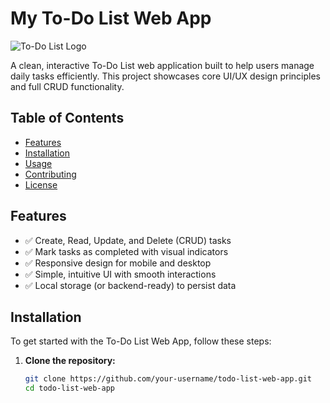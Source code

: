 # My To-Do List Web App

![To-Do List Logo](https://via.placeholder.com/150)

A clean, interactive To-Do List web application built to help users manage daily tasks efficiently. This project showcases core UI/UX design principles and full CRUD functionality.

## Table of Contents

- [Features](#features)  
- [Installation](#installation)  
- [Usage](#usage)  
- [Contributing](#contributing)  
- [License](#license)  

## Features

- ✅ Create, Read, Update, and Delete (CRUD) tasks  
- ✅ Mark tasks as completed with visual indicators  
- ✅ Responsive design for mobile and desktop  
- ✅ Simple, intuitive UI with smooth interactions  
- ✅ Local storage (or backend-ready) to persist data  

## Installation

To get started with the To-Do List Web App, follow these steps:

1. **Clone the repository:**
   ```bash
   git clone https://github.com/your-username/todo-list-web-app.git
   cd todo-list-web-app
